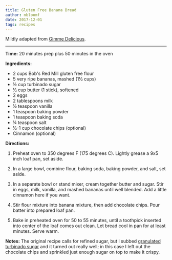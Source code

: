 ```yaml
---
title: Gluten Free Banana Bread
author: nbloomf
date: 2017-12-01
tags: recipes
---
```


Mildly adapted from [Gimme Delicious](http://gimmedelicious.com/2014/12/14/the-best-ever-super-moist-gluten-free-banana-bread/).

* * *

**Time:** 20 minutes prep plus 50 minutes in the oven

**Ingredients:**

* 2 cups Bob's Red Mill gluten free flour
* 5 very ripe bananas, mashed (1½ cups)
* ½ cup turbinado sugar
* ½ cup butter (1 stick), softened
* 2 eggs
* 2 tablespoons milk
* ½ teaspoon vanilla
* 1 teaspoon baking powder
* 1 teaspoon baking soda
* ¼ teaspoon salt
* ½-1 cup chocolate chips (optional)
* Cinnamon (optional)

**Directions:**

1. Preheat oven to 350 degrees F (175 degrees C). Lightly grease a 9x5 inch loaf pan, set aside.

2. In a large bowl, combine flour, baking soda, baking powder, and salt, set aside.

3. In a separate bowl or stand mixer, cream together butter and sugar. Stir in eggs, milk, vanilla, and mashed bananas until well blended. Add a little cinnamon here if you want.

4. Stir flour mixture into banana mixture, then add chocolate chips. Pour batter into prepared loaf pan.

5. Bake in preheated oven for 50 to 55 minutes, until a toothpick inserted into center of the loaf comes out clean. Let bread cool in pan for at least minutes. Serve warm.

**Notes:** The original recipe calls for refined sugar, but I subbed [granulated turbinado sugar](http://www.intheraw.com/products/sugar-in-the-raw) and it turned out really well; in this case I left out the chocolate chips and sprinkled just enough sugar on top to make it crispy.
